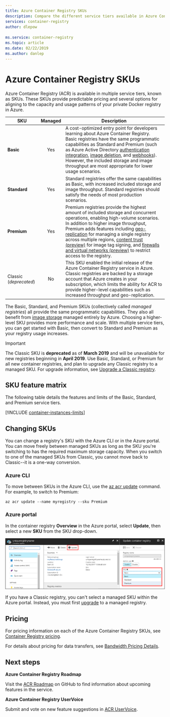 ```yaml
---
title: Azure Container Registry SKUs
description: Compare the different service tiers available in Azure Container Registry.
services: container-registry
author: dlepow

ms.service: container-registry
ms.topic: article
ms.date: 02/22/2019
ms.author: danlep
---
```


# Azure Container Registry SKUs

Azure Container Registry (ACR) is available in multiple service tiers, known as SKUs. These SKUs provide predictable pricing and several options for aligning to the capacity and usage patterns of your private Docker registry in Azure.

| SKU | Managed | Description |
| --- | :-------: | ----------- |
| **Basic** | Yes | A cost-optimized entry point for developers learning about Azure Container Registry. Basic registries have the same programmatic capabilities as Standard and Premium (such as Azure Active Directory [authentication integration](container-registry-authentication.md#individual-login-with-azure-ad), [image deletion][container-registry-delete], and [webhooks][container-registry-webhook]). However, the included storage and image throughput are most appropriate for lower usage scenarios. |
| **Standard** | Yes | Standard registries offer the same capabilities as Basic, with increased included storage and image throughput. Standard registries should satisfy the needs of most production scenarios. |
| **Premium** | Yes | Premium registries provide the highest amount of included storage and concurrent operations, enabling high-volume scenarios. In addition to higher image throughput, Premium adds features including [geo-replication][container-registry-geo-replication] for managing a single registry across multiple regions, [content trust (preview)](container-registry-content-trust.md) for image tag signing, and [firewalls and virtual networks (preview)](container-registry-vnet.md) to restrict access to the registry. |
|  Classic (*deprecated*) | No | This SKU enabled the initial release of the Azure Container Registry service in Azure. Classic registries are backed by a storage account that Azure creates in your subscription, which limits the ability for ACR to provide higher-level capabilities such as increased throughput and geo-replication. |

The Basic, Standard, and Premium SKUs (collectively called *managed registries*) all provide the same programmatic capabilities. They also all benefit from [image storage][container-registry-storage] managed entirely by Azure. Choosing a higher-level SKU provides more performance and scale. With multiple service tiers, you can get started with Basic, then convert to Standard and Premium as your registry usage increases.

> [!IMPORTANT]
> The Classic SKU is **deprecated** as of **March 2019** and will be unavailable for new registries beginning in **April 2019**. Use Basic, Standard, or Premium for all new container registries, and plan to upgrade any Classic registry to a managed SKU. For upgrade information, see [Upgrade a Classic registry][container-registry-upgrade].

## SKU feature matrix

The following table details the features and limits of the Basic, Standard, and Premium service tiers.

[!INCLUDE [container-instances-limits](../../includes/container-registry-limits.md)]

## Changing SKUs

You can change a registry's SKU with the Azure CLI or in the Azure portal. You can move freely between managed SKUs as long as the SKU you're switching to has the required maximum storage capacity. When you switch to one of the managed SKUs from Classic, you cannot move back to Classic--it is a one-way conversion.

### Azure CLI

To move between SKUs in the Azure CLI, use the [az acr update][az-acr-update] command. For example, to switch to Premium:

```azurecli
az acr update --name myregistry --sku Premium
```

### Azure portal

In the container registry **Overview** in the Azure portal, select **Update**, then select a new **SKU** from the SKU drop-down.

![Update container registry SKU in Azure portal][update-registry-sku]

If you have a Classic registry, you can't select a managed SKU within the Azure portal. Instead, you must first [upgrade][container-registry-upgrade] to a managed registry.

## Pricing

For pricing information on each of the Azure Container Registry SKUs, see [Container Registry pricing][container-registry-pricing].

For details about pricing for data transfers, see [Bandwidth Pricing Details](https://azure.microsoft.com/pricing/details/bandwidth/). 

## Next steps

**Azure Container Registry Roadmap**

Visit the [ACR Roadmap][acr-roadmap] on GitHub to find information about upcoming features in the service.

**Azure Container Registry UserVoice**

Submit and vote on new feature suggestions in [ACR UserVoice][container-registry-uservoice].

<!-- IMAGES -->
[update-registry-sku]: ./media/container-registry-skus/update-registry-sku.png

<!-- LINKS - External -->
[acr-roadmap]: https://aka.ms/acr/roadmap
[container-registry-pricing]: https://azure.microsoft.com/pricing/details/container-registry/
[container-registry-uservoice]: https://feedback.azure.com/forums/903958-azure-container-registry

<!-- LINKS - Internal -->
[az-acr-update]: /cli/azure/acr#az-acr-update
[container-registry-geo-replication]: container-registry-geo-replication.md
[container-registry-upgrade]: container-registry-upgrade.md
[container-registry-storage]: container-registry-storage.md
[container-registry-delete]: container-registry-delete.md
[container-registry-webhook]: container-registry-webhook.md
